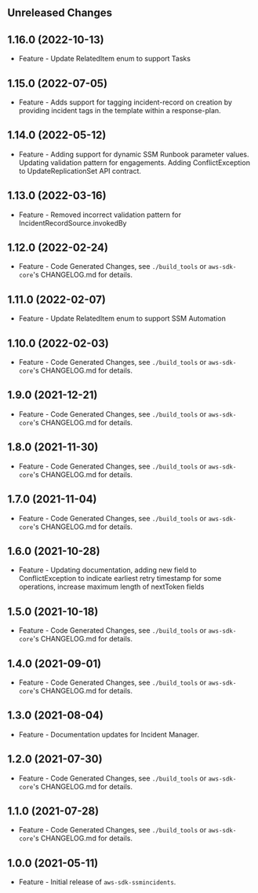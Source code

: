 Unreleased Changes
------------------

1.16.0 (2022-10-13)
------------------

* Feature - Update RelatedItem enum to support Tasks

1.15.0 (2022-07-05)
------------------

* Feature - Adds support for tagging incident-record on creation by providing incident tags in the template within a response-plan.

1.14.0 (2022-05-12)
------------------

* Feature - Adding support for dynamic SSM Runbook parameter values. Updating validation pattern for engagements. Adding ConflictException to UpdateReplicationSet API contract.

1.13.0 (2022-03-16)
------------------

* Feature - Removed incorrect validation pattern for IncidentRecordSource.invokedBy

1.12.0 (2022-02-24)
------------------

* Feature - Code Generated Changes, see `./build_tools` or `aws-sdk-core`'s CHANGELOG.md for details.

1.11.0 (2022-02-07)
------------------

* Feature - Update RelatedItem enum to support SSM Automation

1.10.0 (2022-02-03)
------------------

* Feature - Code Generated Changes, see `./build_tools` or `aws-sdk-core`'s CHANGELOG.md for details.

1.9.0 (2021-12-21)
------------------

* Feature - Code Generated Changes, see `./build_tools` or `aws-sdk-core`'s CHANGELOG.md for details.

1.8.0 (2021-11-30)
------------------

* Feature - Code Generated Changes, see `./build_tools` or `aws-sdk-core`'s CHANGELOG.md for details.

1.7.0 (2021-11-04)
------------------

* Feature - Code Generated Changes, see `./build_tools` or `aws-sdk-core`'s CHANGELOG.md for details.

1.6.0 (2021-10-28)
------------------

* Feature - Updating documentation, adding new field to ConflictException to indicate earliest retry timestamp for some operations, increase maximum length of nextToken fields

1.5.0 (2021-10-18)
------------------

* Feature - Code Generated Changes, see `./build_tools` or `aws-sdk-core`'s CHANGELOG.md for details.

1.4.0 (2021-09-01)
------------------

* Feature - Code Generated Changes, see `./build_tools` or `aws-sdk-core`'s CHANGELOG.md for details.

1.3.0 (2021-08-04)
------------------

* Feature - Documentation updates for Incident Manager.

1.2.0 (2021-07-30)
------------------

* Feature - Code Generated Changes, see `./build_tools` or `aws-sdk-core`'s CHANGELOG.md for details.

1.1.0 (2021-07-28)
------------------

* Feature - Code Generated Changes, see `./build_tools` or `aws-sdk-core`'s CHANGELOG.md for details.

1.0.0 (2021-05-11)
------------------

* Feature - Initial release of `aws-sdk-ssmincidents`.

